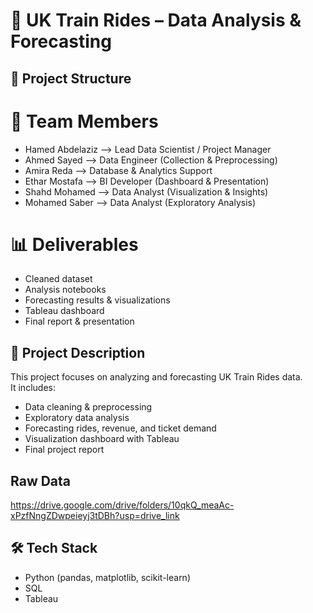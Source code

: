 # 🚆 UK Train Rides – Data Analysis & Forecasting

## 📂 Project Structure
# 👥 Team Members
- Hamed Abdelaziz --> Lead Data Scientist / Project Manager
- Ahmed Sayed --> Data Engineer (Collection & Preprocessing)
- Amira Reda --> Database & Analytics Support
- Ethar Mostafa --> BI Developer (Dashboard & Presentation)
- Shahd Mohamed --> Data Analyst (Visualization & Insights)
- Mohamed Saber --> Data Analyst (Exploratory Analysis)

# 📊 Deliverables
- Cleaned dataset
- Analysis notebooks
- Forecasting results & visualizations
- Tableau dashboard
- Final report & presentation

## 📌 Project Description
This project focuses on analyzing and forecasting UK Train Rides data.  
It includes:
- Data cleaning & preprocessing
- Exploratory data analysis
- Forecasting rides, revenue, and ticket demand
- Visualization dashboard with Tableau
- Final project report

## Raw Data
https://drive.google.com/drive/folders/10qkQ_meaAc-xPzfNngZDwpeieyj3tDBh?usp=drive_link
## 🛠️ Tech Stack
- Python (pandas, matplotlib, scikit-learn)
- SQL
- Tableau

